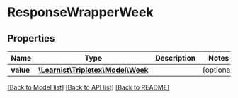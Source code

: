 # ResponseWrapperWeek

## Properties
Name | Type | Description | Notes
------------ | ------------- | ------------- | -------------
**value** | [**\Learnist\Tripletex\Model\Week**](Week.md) |  | [optional] 

[[Back to Model list]](../../README.md#documentation-for-models) [[Back to API list]](../../README.md#documentation-for-api-endpoints) [[Back to README]](../../README.md)

